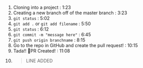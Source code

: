 1. Cloning into a project : 1:23
2. Creating a new branch off of the master branch : 3:23
1. `git status` : 5:02
2. `git add .` or `git add filename` : 5:50
3. `git status` : 6:12
4. `git commit -m "message here"` : 6:45
5. `git push origin branchname` : 8:15
6. Go to the repo in GitHub and create the pull request! : 10:15
7. Tada!! 🎉PR Created! : 11:08
8. > LINE ADDED